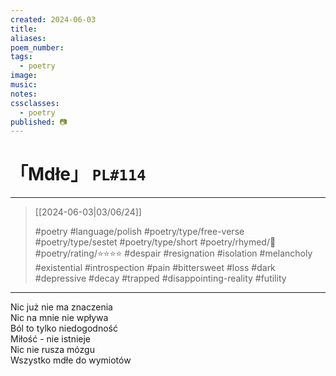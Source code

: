 ```yaml
---
created: 2024-06-03
title:
aliases:
poem_number:
tags:
  - poetry
image:
music:
notes:
cssclasses:
  - poetry
published: 📷
---
```

# 「Mdłe」 `PL#114`

---

> [[2024-06-03|03/06/24]]
> 
> #poetry 
> #language/polish 
> #poetry/type/free-verse #poetry/type/sestet #poetry/type/short 
> #poetry/rhymed/🔴 
> #poetry/rating/⭐⭐⭐⭐ 
> #despair #resignation #isolation #melancholy #existential #introspection #pain #bittersweet #loss #dark #depressive #decay #trapped #disappointing-reality #futility 

---

Nic już nie ma znaczenia  
Nic na mnie nie wpływa  
Ból to tylko niedogodność  
Miłość - nie istnieje  
Nic nie rusza mózgu  
Wszystko mdłe do wymiotów